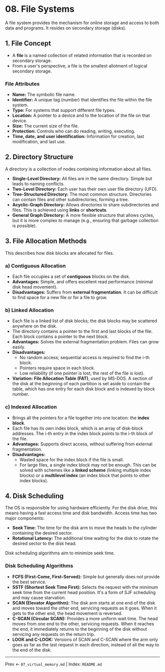 # 08. File Systems

A file system provides the mechanism for online storage and access to both data and programs. It resides on secondary storage (disks).

## 1. File Concept
- A **file** is a named collection of related information that is recorded on secondary storage.
- From a user's perspective, a file is the smallest allotment of logical secondary storage.

### File Attributes
- **Name:** The symbolic file name.
- **Identifier:** A unique tag (number) that identifies the file within the file system.
- **Type:** For systems that support different file types.
- **Location:** A pointer to a device and to the location of the file on that device.
- **Size:** The current size of the file.
- **Protection:** Controls who can do reading, writing, executing.
- **Time, date, and user identification:** Information for creation, last modification, and last use.

## 2. Directory Structure
A directory is a collection of nodes containing information about all files.

- **Single-Level Directory:** All files are in the same directory. Simple but leads to naming conflicts.
- **Two-Level Directory:** Each user has their own user file directory (UFD).
- **Tree-Structured Directory:** The most common structure. Directories can contain files and other subdirectories, forming a tree.
- **Acyclic-Graph Directory:** Allows directories to share subdirectories and files. This is achieved using **links** or **shortcuts**.
- **General Graph Directory:** A more flexible structure that allows cycles, but it is more complex to manage (e.g., ensuring that garbage collection is possible).

## 3. File Allocation Methods
This describes how disk blocks are allocated for files.

### a) Contiguous Allocation
- Each file occupies a set of **contiguous** blocks on the disk.
- **Advantages:** Simple, and offers excellent read performance (minimal disk head movement).
- **Disadvantages:** Suffers from **external fragmentation**. It can be difficult to find space for a new file or for a file to grow.

### b) Linked Allocation
- Each file is a linked list of disk blocks; the disk blocks may be scattered anywhere on the disk.
- The directory contains a pointer to the first and last blocks of the file. Each block contains a pointer to the next block.
- **Advantages:** Solves the external fragmentation problem. Files can grow easily.
- **Disadvantages:**
  - No random access; sequential access is required to find the i-th block.
  - Pointers require space in each block.
  - Low reliability (if one pointer is lost, the rest of the file is lost).
- **Variation:** **File Allocation Table (FAT)**, used by MS-DOS. A section of the disk at the beginning of each partition is set aside to contain the table, which has one entry for each disk block and is indexed by block number.

### c) Indexed Allocation
- Brings all the pointers for a file together into one location: the **index block**.
- Each file has its own index block, which is an array of disk-block addresses. The i-th entry in the index block points to the i-th block of the file.
- **Advantages:** Supports direct access, without suffering from external fragmentation.
- **Disadvantages:**
  - Wasted space for the index block if the file is small.
  - For large files, a single index block may not be enough. This can be solved with schemes like a **linked scheme** (linking multiple index blocks) or a **multilevel index** (an index block that points to other index blocks).

## 4. Disk Scheduling
The OS is responsible for using hardware efficiently. For the disk drive, this means having a fast access time and disk bandwidth. Access time has two major components:
- **Seek Time:** The time for the disk arm to move the heads to the cylinder containing the desired sector.
- **Rotational Latency:** The additional time waiting for the disk to rotate the desired sector to the disk head.

Disk scheduling algorithms aim to minimize seek time.

### Disk Scheduling Algorithms
- **FCFS (First-Come, First-Served):** Simple but generally does not provide the best service.
- **SSTF (Shortest Seek Time First):** Selects the request with the minimum seek time from the current head position. It's a form of SJF scheduling and may cause starvation.
- **SCAN (Elevator Algorithm):** The disk arm starts at one end of the disk and moves toward the other end, servicing requests as it goes. When it gets to the other end, the head movement is reversed.
- **C-SCAN (Circular SCAN):** Provides a more uniform wait time. The head moves from one end to the other, servicing requests. When it reaches the end, it immediately returns to the beginning of the disk without servicing any requests on the return trip.
- **LOOK and C-LOOK:** Versions of SCAN and C-SCAN where the arm only goes as far as the last request in each direction, instead of all the way to the end of the disk.

---
Prev ← `07_virtual_memory.md` | Index: `README.md`
